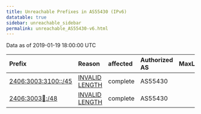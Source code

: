 ```yaml
---
title: Unreachable Prefixes in AS55430 (IPv6)
datatable: true
sidebar: unreachable_sidebar
permalink: unreachable_AS55430-v6.html
---
```


Data as of 2019-01-19 18:00:00 UTC


<div class="datatable-begin"></div>

| Prefix                                                           | Reason                                                                                                        | affected   | Authorized AS   |   MaxLength | Anchor                                       |   unreachable /48s |
|:-----------------------------------------------------------------|:--------------------------------------------------------------------------------------------------------------|:-----------|:----------------|------------:|:---------------------------------------------|-------------------:|
| [2406:3003:3100::/45](https://stat.ripe.net/2406:3003:3100::/45) | [INVALID LENGTH](https://rpki-validator.ripe.net/announcement-preview?asn=AS55430&prefix=2406:3003:3100::/45) | complete   | AS55430         |          35 | [APNIC](unreachable_APNIC_RPKI_Root-v6.html) |                  8 |
| [2406:3003:100::/48](https://stat.ripe.net/2406:3003:100::/48)   | [INVALID LENGTH](https://rpki-validator.ripe.net/announcement-preview?asn=AS55430&prefix=2406:3003:100::/48)  | complete   | AS55430         |          35 | [APNIC](unreachable_APNIC_RPKI_Root-v6.html) |                  1 |

<div class="datatable-end"></div>